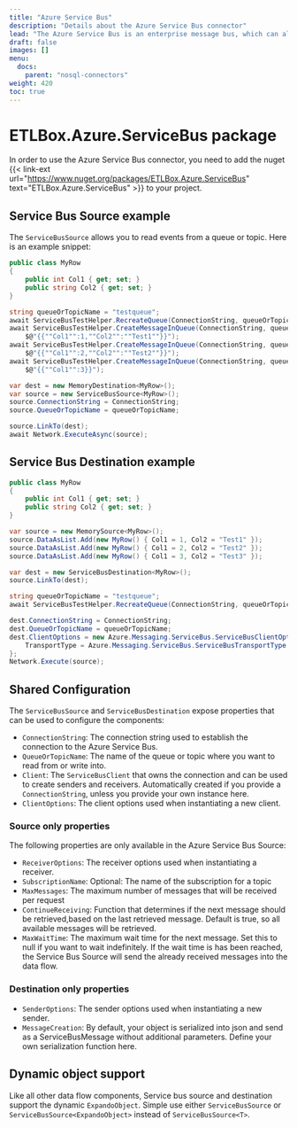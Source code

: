 ```yaml
---
title: "Azure Service Bus"
description: "Details about the Azure Service Bus connector"
lead: "The Azure Service Bus is an enterprise message bus, which can also be connected to an ETLBox data flow. This article will give you an overview how to use the connector."
draft: false
images: []
menu:
  docs:
    parent: "nosql-connectors"
weight: 420
toc: true
---
```


# ETLBox.Azure.ServiceBus package

In order to use the Azure Service Bus connector, you need to add the nuget {{< link-ext url="https://www.nuget.org/packages/ETLBox.Azure.ServiceBus" text="ETLBox.Azure.ServiceBus" >}} to your project.

## Service Bus Source example

The `ServiceBusSource` allows you to read events from a queue or topic. Here is an example snippet:

```C#
public class MyRow
{
    public int Col1 { get; set; }
    public string Col2 { get; set; }
}

string queueOrTopicName = "testqueue";
await ServiceBusTestHelper.RecreateQueue(ConnectionString, queueOrTopicName);
await ServiceBusTestHelper.CreateMessageInQueue(ConnectionString, queueOrTopicName,
    $@"{{""Col1"":1,""Col2"":""Test1""}}");
await ServiceBusTestHelper.CreateMessageInQueue(ConnectionString, queueOrTopicName,
    $@"{{""Col1"":2,""Col2"":""Test2""}}");
await ServiceBusTestHelper.CreateMessageInQueue(ConnectionString, queueOrTopicName,
    $@"{{""Col1"":3}}");

var dest = new MemoryDestination<MyRow>();
var source = new ServiceBusSource<MyRow>();
source.ConnectionString = ConnectionString;
source.QueueOrTopicName = queueOrTopicName;

source.LinkTo(dest);
await Network.ExecuteAsync(source);
```


## Service Bus Destination example

```C#
public class MyRow
{
    public int Col1 { get; set; }
    public string Col2 { get; set; }
}

var source = new MemorySource<MyRow>();
source.DataAsList.Add(new MyRow() { Col1 = 1, Col2 = "Test1" });
source.DataAsList.Add(new MyRow() { Col1 = 2, Col2 = "Test2" });
source.DataAsList.Add(new MyRow() { Col1 = 3, Col2 = "Test3" });

var dest = new ServiceBusDestination<MyRow>();
source.LinkTo(dest);

string queueOrTopicName = "testqueue";
await ServiceBusTestHelper.RecreateQueue(ConnectionString, queueOrTopicName);

dest.ConnectionString = ConnectionString;
dest.QueueOrTopicName = queueOrTopicName;
dest.ClientOptions = new Azure.Messaging.ServiceBus.ServiceBusClientOptions() {
    TransportType = Azure.Messaging.ServiceBus.ServiceBusTransportType.AmqpWebSockets
};
Network.Execute(source);
```

## Shared Configuration

The `ServiceBusSource` and `ServiceBusDestination` expose properties that can be used to configure the components:

- `ConnectionString`: The connection string used to establish the connection to the Azure Service Bus.
- `QueueOrTopicName`: The name of the queue or topic where you want to read from or write into.
- `Client`: The `ServiceBusClient` that owns the connection and can be used to create senders and receivers. Automatically created if you provide a `ConnectionString`, unless you provide your own instance here.
- `ClientOptions`: The client options used when instantiating a new client.

### Source only properties

The following properties are only available in the Azure Service Bus Source:
- `ReceiverOptions`: The receiver options used when instantiating a receiver.
- `SubscriptionName`: Optional: The name of the subscription for a topic
- `MaxMessages`: The maximum number of messages that will be received per request
- `ContinueReceiving`: Function that determines if the next message should be retrieved,based on the last retrieved message. Default is true, so all available messages will be retrieved.
- `MaxWaitTime`:  The maximum wait time for the next message. Set this to null if you want to wait indefinitely. If the wait time is has been reached, the Service Bus Source will send the already received messages into the data flow.

### Destination only properties

- `SenderOptions`: The sender options used when instantiating a new sender.
- `MessageCreation`: By default, your object is serialized into json and send as a ServiceBusMessage without additional parameters. Define your own serialization function here.


## Dynamic object support

Like all other data flow components, Service bus source and destination support the dynamic `ExpandoObject`. Simple use either `ServiceBusSource` or `ServiceBusSource<ExpandoObject>` instead of `ServiceBusSource<T>`.
